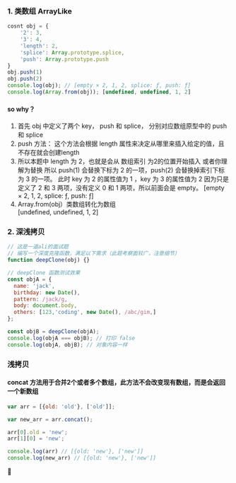 ### 1. 类数组 ArrayLike
```js
cosnt obj = {
    '2': 3,
    '3': 4,
    'length': 2,
    'splice': Array.prototype.splice,
    'push': Array.prototype.push 
}
obj.push(1)
obj.push(2)
console.log(obj); // [empty × 2, 1, 2, splice: ƒ, push: ƒ]
console.log(Array.from(obj)); [undefined, undefined, 1, 2]
```

#### so why？
1.  首先 obj 中定义了两个 key， push 和 splice， 分别对应数组原型中的 push 和 splice 
2.  push 方法：
        这个方法会根据 length 属性来决定从哪里来插入给定的值，且不存在就会创建length
3.  所以本题中 length 为 2，也就是会从 数组索引 为2的位置开始插入 或者你理解为替换
    所以 push(1) 会替换下标为 2 的一项，push(2) 会替换掉索引下标为 3 的一项。
    此时 key 为 2 的属性值为 1 ，key 为 3 的属性值为 2 
    因为只是定义了 2 和 3 两项，没有定义 0 和 1 两项，所以前面会是 empty。
    [empty × 2, 1, 2, splice: ƒ, push: ƒ]
4.  Array.from(obj）类数组转化为数组   
    [undefined, undefined, 1, 2]

### 2. 深浅拷贝

```js
// 这是一道ali的面试题
// 编写一个深度克隆函数，满足以下需求（此题考察面较广，注意细节）
function deepClone(obj) {}

// deepClone 函数测试效果
const objA = {
  name: 'jack',
  birthday: new Date(),
  pattern: /jack/g,
  body: document.body,
  others: [123,'coding', new Date(), /abc/gim,]
};

const objB = deepClone(objA);
console.log(objA === objB); // 打印 false
console.log(objA, objB); // 对象内容一样
```

### 浅拷贝
#### concat 方法用于合并2个或者多个数组，此方法不会改变现有数组，而是会返回一个新数组

```js
var arr = [{old: 'old'}, ['old']];

var new_arr = arr.concat();

arr[0].old = 'new';
arr[1][0] = 'new';

console.log(arr) // [{old: 'new'}, ['new']]
console.log(new_arr) // [{old: 'new'}, ['new']]
```



